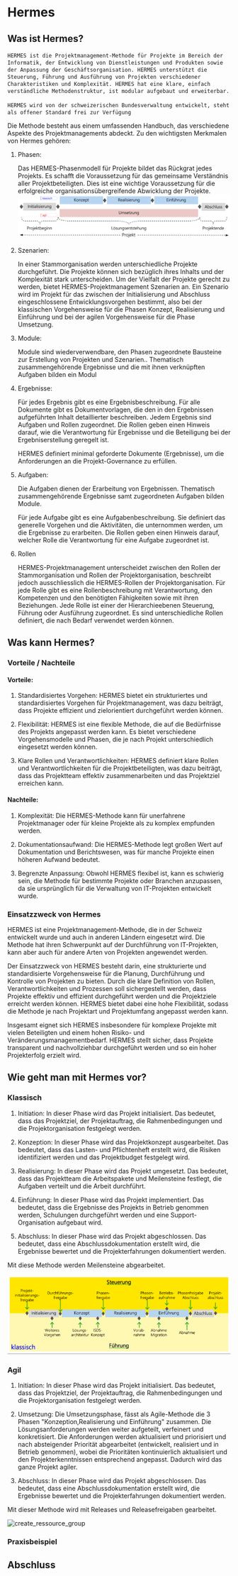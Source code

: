 # Hermes

## Was ist Hermes?
    HERMES ist die Projektmanagement-Methode für Projekte im Bereich der Informatik, der Entwicklung von Dienstleistungen und Produkten sowie der Anpassung der Geschäftsorganisation. HERMES unterstützt die Steuerung, Führung und Ausführung von Projekten verschiedener Charakteristiken und Komplexität. HERMES hat eine klare, einfach verständliche Methodenstruktur, ist modular aufgebaut und erweiterbar.
 
    HERMES wird von der schweizerischen Bundesverwaltung entwickelt, steht als offener Standard frei zur Verfügung

Die Methode besteht aus einem umfassenden Handbuch, das verschiedene Aspekte des Projektmanagements abdeckt. Zu den wichtigsten Merkmalen von Hermes gehören: 

1. Phasen: 

    Das HERMES-Phasenmodell für Projekte bildet das Rückgrat jedes Projekts. Es schafft die Voraussetzung für das gemeinsame Verständnis aller Projektbeteiligten. Dies ist eine wichtige Voraussetzung für die erfolgreiche organisationsübergreifende Abwicklung der Projekte.
    ![create_ressource_group](https://raw.githubusercontent.com/Bazzako/ITCNE23/main/PRJ/Ressources/Hermes_Phasen.png)


2. Szenarien: 

    In einer Stammorganisation werden unterschiedliche Projekte durchgeführt. Die Projekte können sich bezüglich ihres Inhalts und der Komplexität stark unterscheiden. Um der Vielfalt der Projekte gerecht zu werden, bietet HERMES-Projektmanagement Szenarien an. Ein Szenario wird im Projekt für das zwischen der Initialisierung und Abschluss eingeschlossene Entwicklungsvorgehen bestimmt, also bei der klassischen Vorgehensweise für die Phasen Konzept, Realisierung und Einführung und bei der agilen Vorgehensweise für die Phase Umsetzung.

3. Module: 

    Module sind wiederverwendbare, den Phasen zugeordnete Bausteine zur Erstellung von Projekten und Szenarien.. Thematisch zusammengehörende Ergebnisse und die mit ihnen verknüpften Aufgaben bilden ein Modul
     
4. Ergebnisse: 

    Für jedes Ergebnis gibt es eine Ergebnisbeschreibung. Für alle Dokumente gibt es Dokumentvorlagen, die den in den Ergebnissen aufgeführten Inhalt detaillierter beschreiben. Jedem Ergebnis sind Aufgaben und Rollen zugeordnet. Die Rollen geben einen Hinweis darauf, wie die Verantwortung für Ergebnisse und die Beteiligung bei der Ergebniserstellung geregelt ist.

    HERMES definiert minimal geforderte Dokumente (Ergebnisse), um die Anforderungen an die Projekt-Governance zu erfüllen.

5. Aufgaben: 
    
    Die Aufgaben dienen der Erarbeitung von Ergebnissen. Thematisch zusammengehörende Ergebnisse samt zugeordneten Aufgaben bilden Module.

    Für jede Aufgabe gibt es eine Aufgabenbeschreibung. Sie definiert das generelle Vorgehen und die Aktivitäten, die unternommen werden, um die Ergebnisse zu erarbeiten. Die Rollen geben einen Hinweis darauf, welcher Rolle die Verantwortung für eine Aufgabe zugeordnet ist.

6. Rollen

    HERMES-Projektmanagement unterscheidet zwischen den Rollen der Stammorganisation und Rollen der Projektorganisation, beschreibt jedoch ausschliesslich die HERMES-Rollen der Projektorganisation. Für jede Rolle gibt es eine Rollenbeschreibung mit Verantwortung, den Kompetenzen und den benötigten Fähigkeiten sowie mit ihren Beziehungen. Jede Rolle ist einer der Hierarchieebenen Steuerung, Führung oder Ausführung zugeordnet. Es sind unterschiedliche Rollen definiert, die nach Bedarf verwendet werden können.


## Was kann Hermes?

### Vorteile / Nachteile

#### Vorteile:

1. Standardisiertes Vorgehen: 
    HERMES bietet ein strukturiertes und standardisiertes Vorgehen für Projektmanagement, was dazu beiträgt, dass Projekte effizient und zielorientiert durchgeführt werden können.

2. Flexibilität:
    HERMES ist eine flexible Methode, die auf die Bedürfnisse des Projekts angepasst werden kann. Es bietet verschiedene Vorgehensmodelle und Phasen, die je nach Projekt unterschiedlich eingesetzt werden können.

3. Klare Rollen und Verantwortlichkeiten:
    HERMES definiert klare Rollen und Verantwortlichkeiten für die Projektbeteiligten, was dazu beiträgt, dass das Projektteam effektiv zusammenarbeiten und das Projektziel erreichen kann.

#### Nachteile:

1. Komplexität:
    Die HERMES-Methode kann für unerfahrene Projektmanager oder für kleine Projekte als zu komplex empfunden werden.

2. Dokumentationsaufwand:
    Die HERMES-Methode legt großen Wert auf Dokumentation und Berichtswesen, was für manche Projekte einen höheren Aufwand bedeutet.

3. Begrenzte Anpassung:
    Obwohl HERMES flexibel ist, kann es schwierig sein, die Methode für bestimmte Projekte oder Branchen anzupassen, da sie ursprünglich für die Verwaltung von IT-Projekten entwickelt wurde.

### Einsatzzweck von Hermes

HERMES ist eine Projektmanagement-Methode, die in der Schweiz entwickelt wurde und auch in anderen Ländern eingesetzt wird. Die Methode hat ihren Schwerpunkt auf der Durchführung von IT-Projekten, kann aber auch für andere Arten von Projekten angewendet werden.

Der Einsatzzweck von HERMES besteht darin, eine strukturierte und standardisierte Vorgehensweise für die Planung, Durchführung und Kontrolle von Projekten zu bieten. Durch die klare Definition von Rollen, Verantwortlichkeiten und Prozessen soll sichergestellt werden, dass Projekte effektiv und effizient durchgeführt werden und die Projektziele erreicht werden können. HERMES bietet dabei eine hohe Flexibilität, sodass die Methode je nach Projektart und Projektumfang angepasst werden kann.

Insgesamt eignet sich HERMES insbesondere für komplexe Projekte mit vielen Beteiligten und einem hohen Risiko- und Veränderungsmanagementbedarf. HERMES stellt sicher, dass Projekte transparent und nachvollziehbar durchgeführt werden und so ein hoher Projekterfolg erzielt wird.
		
## Wie geht man mit Hermes vor?

### Klassisch

1. Initiation:
    In dieser Phase wird das Projekt initialisiert. Das bedeutet, dass das Projektziel, der Projektauftrag, die Rahmenbedingungen und die Projektorganisation festgelegt werden.

2. Konzeption:
    In dieser Phase wird das Projektkonzept ausgearbeitet. Das bedeutet, dass das Lasten- und Pflichtenheft erstellt wird, die Risiken identifiziert werden und das Projektbudget festgelegt wird.

3. Realisierung:
    In dieser Phase wird das Projekt umgesetzt. Das bedeutet, dass das Projektteam die Arbeitspakete und Meilensteine festlegt, die Aufgaben verteilt und die Arbeit durchführt.

4. Einführung:
    In dieser Phase wird das Projekt implementiert. Das bedeutet, dass die Ergebnisse des Projekts in Betrieb genommen werden, Schulungen durchgeführt werden und eine Support-Organisation aufgebaut wird.

5. Abschluss:
    In dieser Phase wird das Projekt abgeschlossen. Das bedeutet, dass eine Abschlussdokumentation erstellt wird, die Ergebnisse bewertet und die Projekterfahrungen dokumentiert werden.

Mit diese Methode werden Meilensteine abgearbeitet.

![create_ressource_group](https://raw.githubusercontent.com/Bazzako/ITCNE23/main/PRJ/Ressources/Hermes_Klassisch.png)

### Agil

1. Initiation:
    In dieser Phase wird das Projekt initialisiert. Das bedeutet, dass das Projektziel, der Projektauftrag, die Rahmenbedingungen und die Projektorganisation festgelegt werden.

2. Umsetzung:
    Die Umsetzungsphase, fässt als Agile-Methode die 3 Phasen "Konzeption,Realisierung und Einführung" zusammen.
    Die Lösungsanforderungen werden weiter aufgeteilt, verfeinert und konkretisiert. Die Anforderungen werden aktualisiert und priorisiert und nach absteigender Priorität abgearbeitet (entwickelt, realisiert und in Betrieb genommen), wobei die Prioritäten kontinuierlich aktualisiert und den Projekterkenntnissen entsprechend angepasst. Dadurch wird das ganze Projekt agiler.

5.  Abschluss:
    In dieser Phase wird das Projekt abgeschlossen. Das bedeutet, dass eine Abschlussdokumentation erstellt wird, die Ergebnisse bewertet und die Projekterfahrungen dokumentiert werden.

Mit dieser Methode wird mit Releases und Releasefreigaben gearbeitet.

 ![create_ressource_group](https://raw.githubusercontent.com/Bazzako/ITCNE23/main/PRJ/Ressources/Hermes_Agil.png)

		
### Praxisbeispiel

## Abschluss